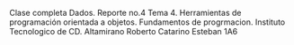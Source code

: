 Clase completa Dados.
Reporte no.4 Tema 4. Herramientas de programación orientada a objetos.
Fundamentos de progrmacion. Instituto Tecnologico de CD. Altamirano
Roberto Catarino Esteban 1A6
